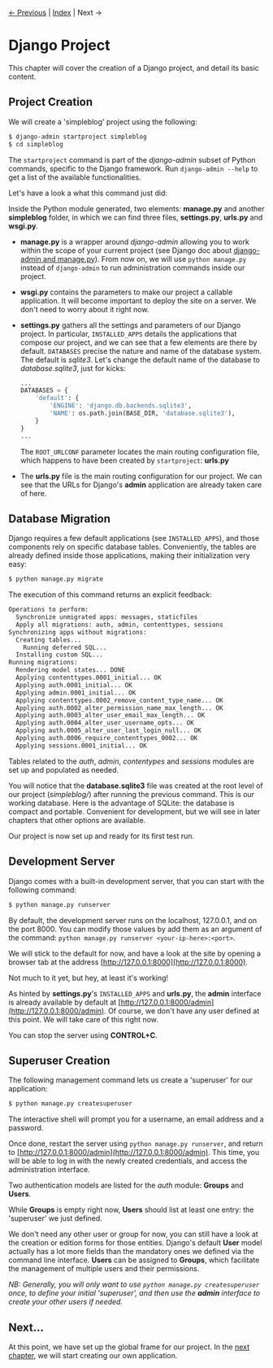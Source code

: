 [← Previous](1-Setup.md) | [Index](README.md) | Next →

# Django Project

This chapter will cover the creation of a Django project, and detail its basic content.

## Project Creation

We will create a 'simpleblog' project using the following:

```bash
$ django-admin startproject simpleblog
$ cd simpleblog
```  

The ```startproject``` command is part of the _django-admin_ subset of Python commands, specific to the Django framework.
Run ```django-admin --help``` to get a list of the available functionalities.


Let's have a look a what this command just did:
 
Inside the Python module generated, two elements: **manage.py** and another **simpleblog** folder, in which we can find three files, **settings.py**, **urls.py** and **wsgi.py**.

- **manage.py** is a wrapper around _django-admin_ allowing you to work within the scope of your current project (see Django doc about [django-admin and manage.py](https://docs.djangoproject.com/en/1.8/ref/django-admin/)).
    From now on, we will use ```python manage.py``` instead of ```django-admin``` to run administration commands inside our project.


- **wsgi.py** contains the parameters to make our project a callable application.
    It will become important to deploy the site on a server.
    We don't need to worry about it right now.


- **settings.py** gathers all the settings and parameters of our Django project.
    In particular, ```INSTALLED_APPS``` details the applications that compose our project, and we can see that a few elements are there by default.
    ```DATABASES``` precise the nature and name of the database system.
    The default is _sqlite3_.
    Let's change the default name of the database to _database.sqlite3_, just for kicks:

    ```python
    ...
    DATABASES = {
        'default': {
            'ENGINE': 'django.db.backends.sqlite3',
            'NAME': os.path.join(BASE_DIR, 'database.sqlite3'),
        }
    }
    ...
    ```
    The ```ROOT_URLCONF``` parameter locates the main routing configuration file, which happens to have been created by ```startproject```: **urls.py**


- The **urls.py** file is the main routing configuration for our project.
    We can see that the URLs for Django's **admin** application are already taken care of here.


## Database Migration

Django requires a few default applications (see ```INSTALLED_APPS```), and those components rely on specific database tables.
Conveniently, the tables are already defined inside those applications, making their initialization very easy:

```bash
$ python manage.py migrate
```  

The execution of this command returns an explicit feedback:

```bash
Operations to perform:
  Synchronize unmigrated apps: messages, staticfiles
  Apply all migrations: auth, admin, contenttypes, sessions
Synchronizing apps without migrations:
  Creating tables...
    Running deferred SQL...
  Installing custom SQL...
Running migrations:
  Rendering model states... DONE
  Applying contenttypes.0001_initial... OK
  Applying auth.0001_initial... OK
  Applying admin.0001_initial... OK
  Applying contenttypes.0002_remove_content_type_name... OK
  Applying auth.0002_alter_permission_name_max_length... OK
  Applying auth.0003_alter_user_email_max_length... OK
  Applying auth.0004_alter_user_username_opts... OK
  Applying auth.0005_alter_user_last_login_null... OK
  Applying auth.0006_require_contenttypes_0002... OK
  Applying sessions.0001_initial... OK
```  

Tables related to the _auth_, _admin_, _contentypes_ and _sessions_ modules are set up and populated as needed.

You will notice that the **database.sqlite3** file was created at the root level of our project (_simpleblog/_) after running the previous command.
This is our working database.
Here is the advantage of SQLite: the database is compact and portable.
Convenient for development, but we will see in later chapters that other options are available.

Our project is now set up and ready for its first test run.


## Development Server

Django comes with a built-in development server, that you can start with the following command:

```bash
$ python manage.py runserver
```  

By default, the development server runs on the localhost, 127.0.0.1, and on the port 8000.
You can modify those values by add them as an argument of the command: ```python manage.py runserver <your-ip-here>:<port>```.

We will stick to the default for now, and have a look at the site by opening a browser tab at the address [http://127.0.0.1:8000](http://127.0.0.1:8000).

Not much to it yet, but hey, at least it's working!

As hinted by **settings.py**'s ```INSTALLED_APPS``` and **urls.py**, the **admin** interface is already available by default at [http://127.0.0.1:8000/admin](http://127.0.0.1:8000/admin).
Of course, we don't have any user defined at this point.
We will take care of this right now.

You can stop the server using **CONTROL+C**.


## Superuser Creation

The following management command lets us create a 'superuser' for our application:

```bash
$ python manage.py createsuperuser
```

The interactive shell will prompt you for a username, an email address and a password.

Once done, restart the server using ```python manage.py runserver```, and return to [http://127.0.0.1:8000/admin](http://127.0.0.1:8000/admin).
This time, you will be able to log in with the newly created credentials, and access the administration interface.

Two authentication models are listed for the _auth_ module: **Groups** and **Users**.

While **Groups** is empty right now, **Users** should list at least one entry: the 'superuser' we just defined.

We don't need any other user or group for now, you can still have a look at the creation or edition forms for those entities.
Django's default **User** model actually has a lot more fields than the mandatory ones we defined via the command line interface.
**Users** can be assigned to **Groups**, which facilitate the management of multiple users and their permissions.

_NB: Generally, you will only want to use ```python manage.py createsuperuser``` once, to define your initial 'superuser', and then use the **admin** interface to create your other users if needed._


## Next...

At this point, we have set up the global frame for our project.
In the [next chapter](#), we will start creating our own application.